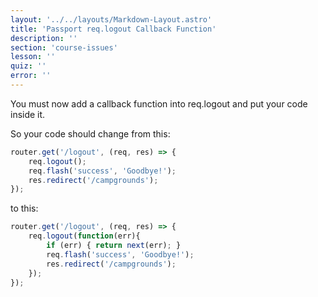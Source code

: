 ```yaml
---
layout: '../../layouts/Markdown-Layout.astro'
title: 'Passport req.logout Callback Function'
description: ''
section: 'course-issues'
lesson: ''
quiz: ''
error: ''
---
```


You must now add a callback function into req.logout and put your code inside it.

So your code should change from this:
```js
router.get('/logout', (req, res) => {
	req.logout();
	req.flash('success', 'Goodbye!');
	res.redirect('/campgrounds');
});
```

to this:
```js
router.get('/logout', (req, res) => {
	req.logout(function(err){
		if (err) { return next(err); }
		req.flash('success', 'Goodbye!');
		res.redirect('/campgrounds');
	});
});
```